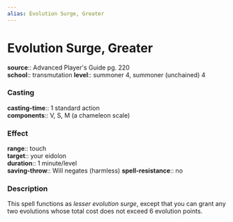 ```yaml
---
alias: Evolution Surge, Greater
---
```


# Evolution Surge, Greater 

**source**:: Advanced Player's Guide pg. 220  
**school**:: transmutation
**level**:: summoner 4, summoner (unchained) 4

### Casting 

**casting-time**:: 1 standard action  
**components**:: V, S, M (a chameleon scale)

### Effect 

**range**:: touch  
**target**:: your eidolon  
**duration**:: 1 minute/level  
**saving-throw**:: Will negates (harmless)
**spell-resistance**:: no

### Description 

This spell functions as *lesser evolution surge*, except that you can grant any two evolutions whose total cost does not exceed 6 evolution points.
